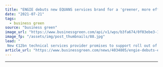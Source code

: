 ```yaml
---
title: "ENGIE debuts new EQUANS services brand for a 'greener, more efficient and increasingly digital world'"
date: "2021-07-21"
tags: 
  - business green
source: "business green"
image_url: "https://www.businessgreen.com/api/v1/wps/b3fa674/0f03ebe3-1c83-4aa9-a346-63271a0d49c7/3/EPSpuo-XkAEEsXq-1-engie-rugeley-185x114.jpg"
image_fp: "/assets/img/post_thumbnails/88.jpg"
lead: "
 New €12bn technical services provider promises to support roll out of smart buildings, green mobility, district and embedded energy, and decentralised renewables projects ..."
article_url: "https://www.businessgreen.com/news/4034805/engie-debuts-equans-services-brand-greener-efficient-increasingly-digital-world"
---
```


---
